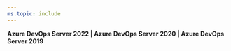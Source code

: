 ```yaml
---
ms.topic: include
---
```


**Azure DevOps Server 2022 | Azure DevOps Server 2020 | Azure DevOps Server 2019**